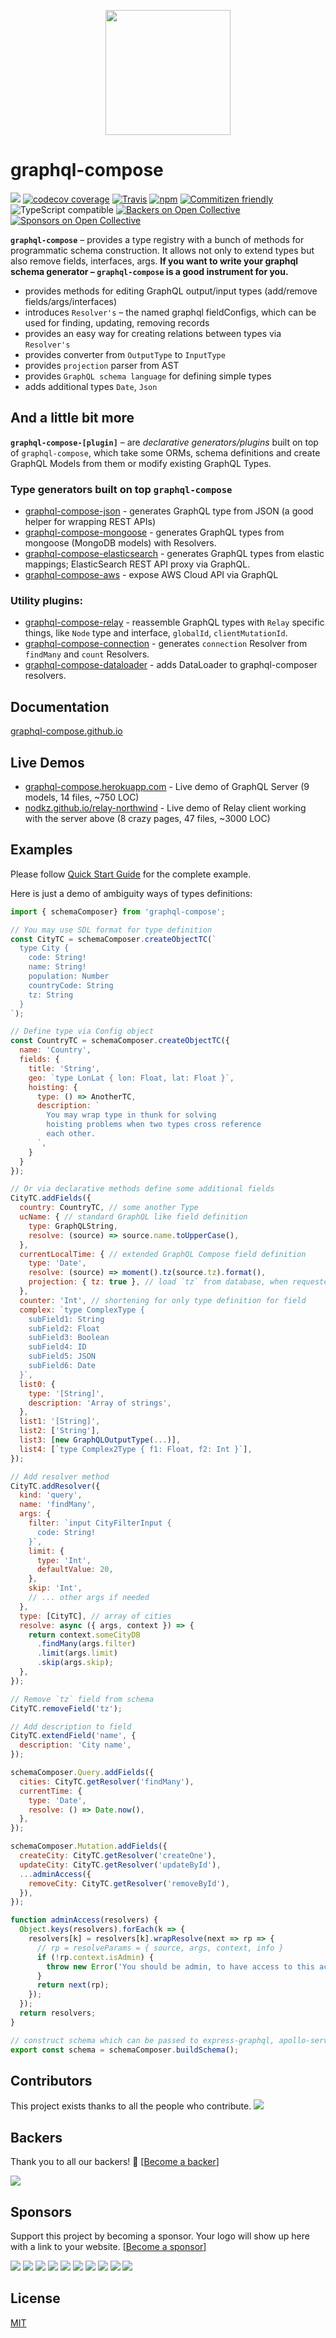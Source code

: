 <p align="center"><img src="https://raw.githubusercontent.com/graphql-compose/graphql-compose/master/docs/logo.png" width="200" /></p>

# graphql-compose

[![](https://img.shields.io/npm/v/graphql-compose.svg)](https://www.npmjs.com/package/graphql-compose)
[![codecov coverage](https://img.shields.io/codecov/c/github/graphql-compose/graphql-compose.svg)](https://codecov.io/github/graphql-compose/graphql-compose)
[![Travis](https://img.shields.io/travis/graphql-compose/graphql-compose.svg?maxAge=2592000)](https://travis-ci.org/graphql-compose/graphql-compose)
[![npm](https://img.shields.io/npm/dt/graphql-compose.svg)](http://www.npmtrends.com/graphql-compose)
[![Commitizen friendly](https://img.shields.io/badge/commitizen-friendly-brightgreen.svg)](http://commitizen.github.io/cz-cli/)
![TypeScript compatible](https://img.shields.io/badge/typescript-compatible-brightgreen.svg)
[![Backers on Open Collective](https://opencollective.com/graphql-compose/backers/badge.svg)](#backers)
[![Sponsors on Open Collective](https://opencollective.com/graphql-compose/sponsors/badge.svg)](#sponsors)

**`graphql-compose`** – provides a type registry with a bunch of methods for programmatic schema construction. It allows not only to extend types but also remove fields, interfaces, args. **If you want to write your graphql schema generator – `graphql-compose` is a good instrument for you.**

* provides methods for editing GraphQL output/input types (add/remove fields/args/interfaces)
* introduces ```Resolver's``` – the named graphql fieldConfigs, which can be used for finding, updating, removing records
* provides an easy way for creating relations between types via ```Resolver's```
* provides converter from `OutputType` to `InputType`
* provides `projection` parser from AST
* provides `GraphQL schema language` for defining simple types
* adds additional types `Date`, `Json`

## And a little bit more

**`graphql-compose-[plugin]`** – are _declarative generators/plugins_ built on top of `graphql-compose`, which take some ORMs, schema definitions and create GraphQL Models from them or modify existing GraphQL Types.

### Type generators built on top `graphql-compose`

* [graphql-compose-json](https://github.com/graphql-compose/graphql-compose-json) - generates GraphQL type from JSON (a good helper for wrapping REST APIs)
* [graphql-compose-mongoose](https://github.com/graphql-compose/graphql-compose-mongoose) - generates GraphQL types from mongoose (MongoDB models) with Resolvers.
* [graphql-compose-elasticsearch](https://github.com/graphql-compose/graphql-compose-elasticsearch) - generates GraphQL types from elastic mappings; ElasticSearch REST API proxy via GraphQL.
* [graphql-compose-aws](https://github.com/graphql-compose/graphql-compose-aws) - expose AWS Cloud API via GraphQL

### Utility plugins:

* [graphql-compose-relay](https://github.com/graphql-compose/graphql-compose-relay) - reassemble GraphQL types with `Relay` specific things, like `Node` type and interface, `globalId`, `clientMutationId`.
* [graphql-compose-connection](https://github.com/graphql-compose/graphql-compose-connection) - generates `connection` Resolver from `findMany` and `count` Resolvers.
* [graphql-compose-dataloader](https://github.com/stoffern/graphql-compose-dataloader) - adds DataLoader to graphql-composer resolvers.

## Documentation

[graphql-compose.github.io](https://graphql-compose.github.io/)

## Live Demos

* [graphql-compose.herokuapp.com](https://graphql-compose.herokuapp.com/) - Live demo of GraphQL Server (9 models, 14 files, ~750 LOC)
* [nodkz.github.io/relay-northwind](https://nodkz.github.io/relay-northwind) - Live demo of Relay client working with the server above (8 crazy pages, 47 files, ~3000 LOC)

## Examples

Please follow [Quick Start Guide](https://graphql-compose.github.io/docs/intro/quick-start.html) for the complete example.

Here is just a demo of ambiguity ways of types definitions:

```js
import { schemaComposer} from 'graphql-compose';

// You may use SDL format for type definition
const CityTC = schemaComposer.createObjectTC(`
  type City {
    code: String!
    name: String!
    population: Number
    countryCode: String
    tz: String
  }
`);

// Define type via Config object
const CountryTC = schemaComposer.createObjectTC({
  name: 'Country',
  fields: {
    title: 'String',
    geo: `type LonLat { lon: Float, lat: Float }`,
    hoisting: {
      type: () => AnotherTC,
      description: `
        You may wrap type in thunk for solving
        hoisting problems when two types cross reference
        each other.
      `,
    }
  }
});

// Or via declarative methods define some additional fields
CityTC.addFields({
  country: CountryTC, // some another Type
  ucName: { // standard GraphQL like field definition
    type: GraphQLString,
    resolve: (source) => source.name.toUpperCase(),
  },
  currentLocalTime: { // extended GraphQL Compose field definition
    type: 'Date',
    resolve: (source) => moment().tz(source.tz).format(),
    projection: { tz: true }, // load `tz` from database, when requested only `localTime` field
  },
  counter: 'Int', // shortening for only type definition for field
  complex: `type ComplexType {
    subField1: String
    subField2: Float
    subField3: Boolean
    subField4: ID
    subField5: JSON
    subField6: Date
  }`,
  list0: {
    type: '[String]',
    description: 'Array of strings',
  },
  list1: '[String]',
  list2: ['String'],
  list3: [new GraphQLOutputType(...)],
  list4: [`type Complex2Type { f1: Float, f2: Int }`],
});

// Add resolver method
CityTC.addResolver({
  kind: 'query',
  name: 'findMany',
  args: {
    filter: `input CityFilterInput {
      code: String!
    }`,
    limit: {
      type: 'Int',
      defaultValue: 20,
    },
    skip: 'Int',
    // ... other args if needed
  },
  type: [CityTC], // array of cities
  resolve: async ({ args, context }) => {
    return context.someCityDB
      .findMany(args.filter)
      .limit(args.limit)
      .skip(args.skip);
  },
});

// Remove `tz` field from schema
CityTC.removeField('tz');

// Add description to field
CityTC.extendField('name', {
  description: 'City name',
});

schemaComposer.Query.addFields({
  cities: CityTC.getResolver('findMany'),
  currentTime: {
    type: 'Date',
    resolve: () => Date.now(),
  },
});

schemaComposer.Mutation.addFields({
  createCity: CityTC.getResolver('createOne'),
  updateCity: CityTC.getResolver('updateById'),
  ...adminAccess({
    removeCity: CityTC.getResolver('removeById'),
  }),
});

function adminAccess(resolvers) {
  Object.keys(resolvers).forEach(k => {
    resolvers[k] = resolvers[k].wrapResolve(next => rp => {
      // rp = resolveParams = { source, args, context, info }
      if (!rp.context.isAdmin) {
        throw new Error('You should be admin, to have access to this action.');
      }
      return next(rp);
    });
  });
  return resolvers;
}

// construct schema which can be passed to express-graphql, apollo-server or graphql-yoga
export const schema = schemaComposer.buildSchema();
```

## Contributors

This project exists thanks to all the people who contribute.
<a href="graphs/contributors"><img src="https://opencollective.com/graphql-compose/contributors.svg?width=890&button=false" /></a>

## Backers

Thank you to all our backers! 🙏 [[Become a backer](https://opencollective.com/graphql-compose#backer)]

<a href="https://opencollective.com/graphql-compose#backers" target="_blank"><img src="https://opencollective.com/graphql-compose/backers.svg?width=890"></a>

## Sponsors

Support this project by becoming a sponsor. Your logo will show up here with a link to your website. [[Become a sponsor](https://opencollective.com/graphql-compose#sponsor)]

<a href="https://opencollective.com/graphql-compose/sponsor/0/website" target="_blank"><img src="https://opencollective.com/graphql-compose/sponsor/0/avatar.svg"></a>
<a href="https://opencollective.com/graphql-compose/sponsor/1/website" target="_blank"><img src="https://opencollective.com/graphql-compose/sponsor/1/avatar.svg"></a>
<a href="https://opencollective.com/graphql-compose/sponsor/2/website" target="_blank"><img src="https://opencollective.com/graphql-compose/sponsor/2/avatar.svg"></a>
<a href="https://opencollective.com/graphql-compose/sponsor/3/website" target="_blank"><img src="https://opencollective.com/graphql-compose/sponsor/3/avatar.svg"></a>
<a href="https://opencollective.com/graphql-compose/sponsor/4/website" target="_blank"><img src="https://opencollective.com/graphql-compose/sponsor/4/avatar.svg"></a>
<a href="https://opencollective.com/graphql-compose/sponsor/5/website" target="_blank"><img src="https://opencollective.com/graphql-compose/sponsor/5/avatar.svg"></a>
<a href="https://opencollective.com/graphql-compose/sponsor/6/website" target="_blank"><img src="https://opencollective.com/graphql-compose/sponsor/6/avatar.svg"></a>
<a href="https://opencollective.com/graphql-compose/sponsor/7/website" target="_blank"><img src="https://opencollective.com/graphql-compose/sponsor/7/avatar.svg"></a>
<a href="https://opencollective.com/graphql-compose/sponsor/8/website" target="_blank"><img src="https://opencollective.com/graphql-compose/sponsor/8/avatar.svg"></a>
<a href="https://opencollective.com/graphql-compose/sponsor/9/website" target="_blank"><img src="https://opencollective.com/graphql-compose/sponsor/9/avatar.svg"></a>

## License

[MIT](https://github.com/graphql-compose/graphql-compose/blob/master/LICENSE.md)
